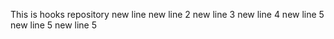 This is hooks repository
new line
new line 2
new line 3
new line 4
new line 5
new line 5
new line 5
